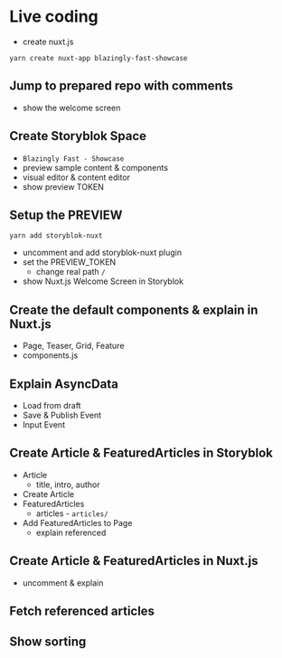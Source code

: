 # Live coding 
- create nuxt.js

`yarn create nuxt-app blazingly-fast-showcase`

## Jump to prepared repo with comments

- show the welcome screen

## Create Storyblok Space
- `Blazingly Fast - Showcase`
- preview sample content & components
- visual editor & content editor
- show preview TOKEN

## Setup the PREVIEW

`yarn add storyblok-nuxt`

- uncomment and add storyblok-nuxt plugin
- set the PREVIEW_TOKEN
  - change real path `/`
- show Nuxt.js Welcome Screen in Storyblok

## Create the default components & explain in Nuxt.js
- Page, Teaser, Grid, Feature
- components.js

## Explain AsyncData
- Load from draft
- Save & Publish Event
- Input Event

## Create Article & FeaturedArticles in Storyblok
- Article
  - title, intro, author
- Create Article
- FeaturedArticles
  - articles - `articles/`
- Add FeaturedArticles to Page
  - explain referenced

## Create Article & FeaturedArticles in Nuxt.js
  - uncomment & explain

## Fetch referenced articles

## Show sorting
